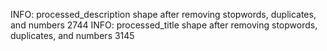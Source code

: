 INFO: processed_description shape after removing stopwords, duplicates, and numbers 2744
INFO: processed_title shape after removing stopwords, duplicates, and numbers 3145
